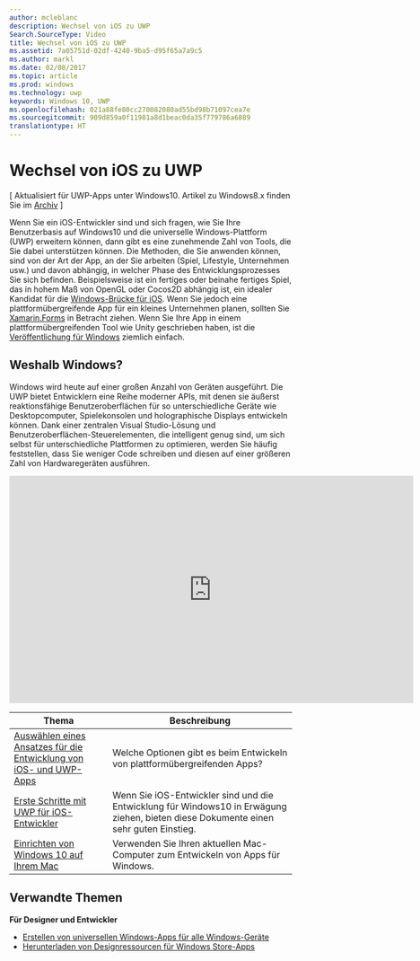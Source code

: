 ```yaml
---
author: mcleblanc
description: Wechsel von iOS zu UWP
Search.SourceType: Video
title: Wechsel von iOS zu UWP
ms.assetid: 7a05751d-02df-4240-9ba5-d95f65a7a9c5
ms.author: markl
ms.date: 02/08/2017
ms.topic: article
ms.prod: windows
ms.technology: uwp
keywords: Windows 10, UWP
ms.openlocfilehash: 021a88fe80cc270082080ad55bd98b71097cea7e
ms.sourcegitcommit: 909d859a0f11981a8d1beac0da35f779786a6889
translationtype: HT
---
```

# <a name="move-from-ios-to-uwp"></a>Wechsel von iOS zu UWP

\[ Aktualisiert für UWP-Apps unter Windows10. Artikel zu Windows8.x finden Sie im [Archiv](http://go.microsoft.com/fwlink/p/?linkid=619132) \]


Wenn Sie ein iOS-Entwickler sind und sich fragen, wie Sie Ihre Benutzerbasis auf Windows10 und die universelle Windows-Plattform (UWP) erweitern können, dann gibt es eine zunehmende Zahl von Tools, die Sie dabei unterstützen können. Die Methoden, die Sie anwenden können, sind von der Art der App, an der Sie arbeiten (Spiel, Lifestyle, Unternehmen usw.) und davon abhängig, in welcher Phase des Entwicklungsprozesses Sie sich befinden. Beispielsweise ist ein fertiges oder beinahe fertiges Spiel, das in hohem Maß von OpenGL oder Cocos2D abhängig ist, ein idealer Kandidat für die [Windows-Brücke für iOS](https://dev.windows.com/bridges/ios). Wenn Sie jedoch eine plattformübergreifende App für ein kleines Unternehmen planen, sollten Sie [Xamarin.Forms](https://www.xamarin.com/forms) in Betracht ziehen. Wenn Sie Ihre App in einem plattformübergreifenden Tool wie Unity geschrieben haben, ist die [Veröffentlichung für Windows](http://blogs.unity3d.com/2015/09/09/windows-10-universal-apps-in-unity-5-2/) ziemlich einfach.

## <a name="why-windows"></a>Weshalb Windows?

Windows wird heute auf einer großen Anzahl von Geräten ausgeführt. Die UWP bietet Entwicklern eine Reihe moderner APIs, mit denen sie äußerst reaktionsfähige Benutzeroberflächen für so unterschiedliche Geräte wie Desktopcomputer, Spielekonsolen und holographische Displays entwickeln können. Dank einer zentralen Visual Studio-Lösung und Benutzeroberflächen-Steuerelementen, die intelligent genug sind, um sich selbst für unterschiedliche Plattformen zu optimieren, werden Sie häufig feststellen, dass Sie weniger Code schreiben und diesen auf einer größeren Zahl von Hardwaregeräten ausführen.

<iframe src="https://hubs-video.ssl.catalog.video.msn.com/embed/019d3337-80cf-4817-b50a-58f9463a4d27/IA?csid=ux-en-us&MsnPlayerLeadsWith=html&PlaybackMode=Inline&MsnPlayerDisplayShareBar=false&MsnPlayerDisplayInfoButton=false&iframe=true&QualityOverride=HD" width="720" height="405" allowFullScreen="true" frameBorder="0" scrolling="no">Portieren Ihrer Android- oder iOS-App für Windows und Windows Phone</iframe>



| Thema | Beschreibung |
|-------|-------------|
| [Auswählen eines Ansatzes für die Entwicklung von iOS- und UWP-Apps](selecting-an-approach-to-ios-and-uwp-app-development.md) | Welche Optionen gibt es beim Entwickeln von plattformübergreifenden Apps? |
| [Erste Schritte mit UWP für iOS-Entwickler](getting-started-with-uwp-for-ios-developers.md) | Wenn Sie iOS-Entwickler sind und die Entwicklung für Windows10 in Erwägung ziehen, bieten diese Dokumente einen sehr guten Einstieg. |
| [Einrichten von Windows 10 auf Ihrem Mac](setting-up-your-mac-with-windows-10.md) | Verwenden Sie Ihren aktuellen Mac-Computer zum Entwickeln von Apps für Windows. |

## <a name="related-topics"></a>Verwandte Themen

**Für Designer und Entwickler**
* [Erstellen von universellen Windows-Apps für alle Windows-Geräte](http://go.microsoft.com/fwlink/p/?LinkID=397871)
* [Herunterladen von Designressourcen für Windows Store-Apps](https://msdn.microsoft.com/library/windows/apps/xaml/bg125377.aspx)
 
